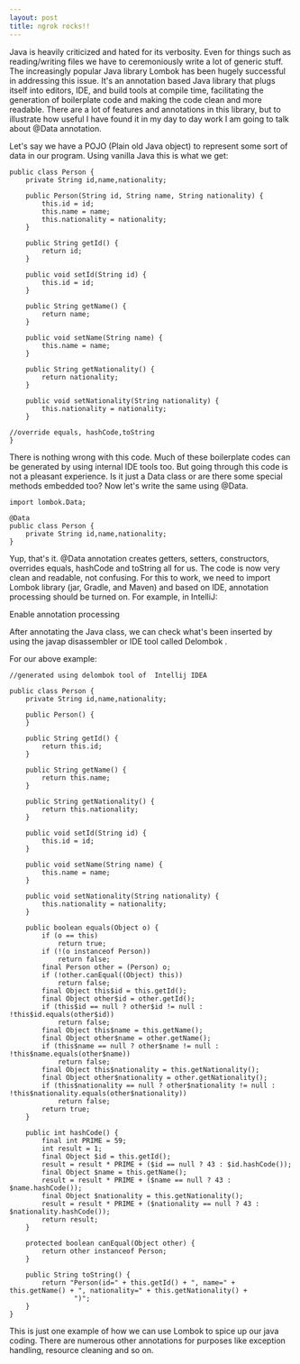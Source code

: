 ```yaml
---
layout: post
title: ngrok rocks!!
---
```


Java is heavily criticized and hated for its verbosity. Even for things such as reading/writing files we have to ceremoniously write a lot of generic stuff. The increasingly popular Java library Lombok has been hugely successful in addressing this issue. It's an annotation based Java library that plugs itself into editors, IDE, and build tools at compile time, facilitating the generation of boilerplate code and making the code clean and more readable. There are a lot of features and annotations in this library, but to illustrate how useful I have found it in my day to day work I am going to talk about  @Data  annotation.

Let's say we have a POJO (Plain old Java object) to represent some sort of data in our program. Using vanilla Java this is what we get:

```
public class Person {
    private String id,name,nationality;

    public Person(String id, String name, String nationality) {
        this.id = id;
        this.name = name;
        this.nationality = nationality;
    }

    public String getId() {
        return id;
    }

    public void setId(String id) {
        this.id = id;
    }

    public String getName() {
        return name;
    }

    public void setName(String name) {
        this.name = name;
    }

    public String getNationality() {
        return nationality;
    }

    public void setNationality(String nationality) {
        this.nationality = nationality;
    }

//override equals, hashCode,toString
}
```

There is nothing wrong with this code. Much of these boilerplate codes can be generated by using internal IDE tools too. But going through this code is not a pleasant experience. Is it just a Data class or are there some special methods embedded too? Now let's write the same using @Data.
```
import lombok.Data;

@Data
public class Person {
    private String id,name,nationality;
}
```


Yup, that's it. @Data   annotation creates getters, setters, constructors, overrides equals, hashCode and toString all for us. The code is now very clean and readable, not confusing. For this to work, we need to import Lombok library (jar, Gradle, and Maven) and based on IDE, annotation processing should be turned on. For example, in IntelliJ:

Enable annotation processing

After annotating the Java class, we can check what's been inserted by using the javap  disassembler or IDE tool called Delombok .

For our above example:
```
//generated using delombok tool of  Intellij IDEA

public class Person {
    private String id,name,nationality;

    public Person() {
    }

    public String getId() {
        return this.id;
    }

    public String getName() {
        return this.name;
    }

    public String getNationality() {
        return this.nationality;
    }

    public void setId(String id) {
        this.id = id;
    }

    public void setName(String name) {
        this.name = name;
    }

    public void setNationality(String nationality) {
        this.nationality = nationality;
    }

    public boolean equals(Object o) {
        if (o == this)
            return true;
        if (!(o instanceof Person))
            return false;
        final Person other = (Person) o;
        if (!other.canEqual((Object) this))
            return false;
        final Object this$id = this.getId();
        final Object other$id = other.getId();
        if (this$id == null ? other$id != null : !this$id.equals(other$id))
            return false;
        final Object this$name = this.getName();
        final Object other$name = other.getName();
        if (this$name == null ? other$name != null : !this$name.equals(other$name))
            return false;
        final Object this$nationality = this.getNationality();
        final Object other$nationality = other.getNationality();
        if (this$nationality == null ? other$nationality != null : !this$nationality.equals(other$nationality))
            return false;
        return true;
    }

    public int hashCode() {
        final int PRIME = 59;
        int result = 1;
        final Object $id = this.getId();
        result = result * PRIME + ($id == null ? 43 : $id.hashCode());
        final Object $name = this.getName();
        result = result * PRIME + ($name == null ? 43 : $name.hashCode());
        final Object $nationality = this.getNationality();
        result = result * PRIME + ($nationality == null ? 43 : $nationality.hashCode());
        return result;
    }

    protected boolean canEqual(Object other) {
        return other instanceof Person;
    }

    public String toString() {
        return "Person(id=" + this.getId() + ", name=" + this.getName() + ", nationality=" + this.getNationality() +
                ")";
    }
}
```


This is just one example of how we can use Lombok to spice up our java coding. There are numerous other annotations for purposes like exception handling, resource cleaning and so on. 